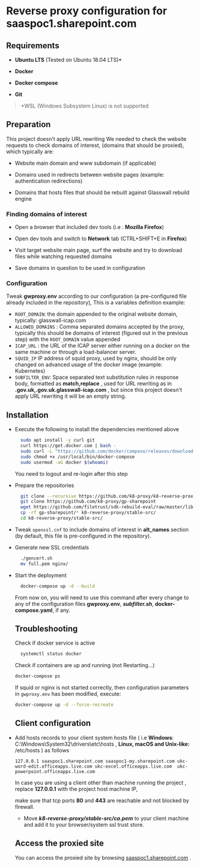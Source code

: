 # Reverse proxy configuration for saaspoc1.sharepoint.com

## Requirements

- **Ubuntu LTS** (Tested on Ubuntu 18.04 LTS)*

- **Docker**

- **Docker compose**

- **Git**

> *WSL (Windows Subsystem Linux) is not supported

## Preparation

This project doesn't apply URL rewriting
We needed to check the website requests to check domains of interest, (domains that should be proxied), which typically are:

- Website main domain and www subdomain (if applicable)

- Domains used in redirects between website pages (example: authentication redirections)

- Domains that hosts files that should be rebuilt against Glasswall rebuild engine

### Finding domains of interest

- Open a browser that included dev tools (i.e : **Mozilla Firefox**)

- Open dev tools and switch to **Network** tab (CTRL+SHIFT+E in **Firefox**)

- Visit target website main page, surf the website and try to download files while watching requested domains 

- Save domains in question to be used in configuration

### Configuration

Tweak **gwproxy.env** according to our configuration (a pre-configured file already included in the repository), This is a variables definition example: 

- `ROOT_DOMAIN`: the domain appended to the original website domain, typically: glasswall-icap.com
- `ALLOWED_DOMAINS` : Comma separated domains accepted by the proxy, typically this should be domains of interest (figured out in the previous step) with the `ROOT_DOMAIN` value appended
- `ICAP_URL` : the URL of the ICAP server either running on a docker on the same machine or through a load-balancer server.
- `SQUID_IP` IP address of squid proxy, used by nginx, should be only changed on advanced usage of the docker image (example: Kubernetes)
- `SUBFILTER_ENV`: Space separated text substitution rules in response body, formatted as **match,replace** , used for URL rewriting as in **.gov.uk,.gov.uk.glasswall-icap.com** , but since this project doesn't apply URL rewriting it will be an empty string. 

## Installation

- Execute the following to install the dependencies mentioned above
  
  ```bash
    sudo apt install -y curl git
    curl https://get.docker.com | bash -
    sudo curl -L "https://github.com/docker/compose/releases/download/1.27.4/docker-compose-$(uname -s)-$(uname -m)" -o /usr/local/bin/docker-compose
    sudo chmod +x /usr/local/bin/docker-compose
    sudo usermod -aG docker $(whoami)
  ```
  
  You need to logout and re-login after this step

- Prepare the repositories
  
  ```bash
    git clone --recursive https://github.com/k8-proxy/k8-reverse-proxy
    git clone https://github.com/k8-proxy/gp-sharepoint
    wget https://github.com/filetrust/sdk-rebuild-eval/raw/master/libs/rebuild/linux/libglasswall.classic.so -O k8-reverse-proxy/stable-src/c-icap/Glasswall-Rebuild-SDK-Evaluation/Linux/Library/libglasswall.classic.so
    cp -rf gp-sharepoint/* k8-reverse-proxy/stable-src/
    cd k8-reverse-proxy/stable-src/
  ```

- Tweak `openssl.cnf` to include domains of interest in **alt_names** section (by default, this file is pre-configured in the repository).

- Generate new SSL credentials
  
  ```bash
    ./gencert.sh
    mv full.pem nginx/
  ```

- Start the deployment    
  
  ```bash
    docker-compose up -d --build
  ```
  
  From now on, you will need to use this command after every change to any of the configuration files **gwproxy.env**, ***subfilter.sh***, **docker-compose.yaml**, if any.
  
  ## Troubleshooting

  Check if docker service is active   
  
  ```bash
    systemctl status docker
  ```
  
  Check if containers are up and running (not Restarting...)
  
  ```bash
  docker-compose ps
  ```
  
  If squid or nginx is not started correctly, then configuration parameters in `gwproxy.env` has been modified, execute:
  
  ```bash
  docker-compose up -d --force-recreate
  ```
  
  
  
  ## Client configuration
  
- Add hosts records to your client system hosts file ( i.e **Windows**: C:\Windows\System32\drivers\etc\hosts , **Linux, macOS and  Unix-like:** /etc/hosts ) as follows
  
  ```
  127.0.0.1 saaspoc1.sharepoint.com saaspoc1-my.sharepoint.com ukc-word-edit.officeapps.live.com ukc-excel.officeapps.live.com  ukc-powerpoint.officeapps.live.com 
  ```
  
  In case you are using a client other than machine running the project , replace **127.0.0.1** with the project host machine IP,
  
  make sure that tcp ports **80** and **443** are reachable and not blocked by firewall.
  
  * Move ***k8-reverse-proxy/stable-src/ca.pem*** to your client machine and add it to your browser/system ssl trust store.
  
  ## Access the proxied site
  
  You can access the proxied site by browsing [saaspoc1.sharepoint.com](https://saaspoc1.sharepoint.com) .
